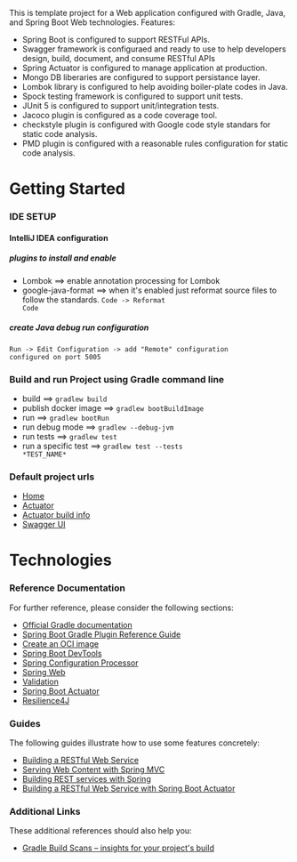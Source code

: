 This is template project for a Web application configured with Gradle, Java, and Spring Boot Web technologies.
Features:
* Spring Boot is configured to support RESTFul APIs.
* Swagger framework is configuraed and ready to use to help developers design, build, document, and consume RESTful APIs
* Spring Actuator is configured to manage application at production.
* Mongo DB liberaries are configured to support persistance layer.
* Lombok library is configured to help avoiding boiler-plate codes in Java.
* Spock testing framework is configured to support unit tests.
* JUnit 5 is configured to support unit/integration tests.
* Jacoco plugin is configured as a code coverage tool.
* checkstyle plugin is configured with Google code style standars for static code analysis.
* PMD plugin is configured with a reasonable rules configuration for static code analysis.

# Getting Started

### IDE SETUP
#### IntelliJ IDEA configuration
##### plugins to install and enable
* Lombok ==> enable annotation processing for Lombok
* google-java-format  ==> when it's enabled just reformat source files to follow the standards. <code>Code -> Reformat Code</code>

##### create Java debug run configuration
<code>Run -> Edit Configuration -> add "Remote" configuration configured on port 5005</code>

### Build and run Project using Gradle command line
* build ==> <code>gradlew build</code>
* publish docker image ==> <code>gradlew bootBuildImage</code>
* run ==> <code>gradlew bootRun</code>
* run debug mode ==> <code>gradlew --debug-jvm</code>
* run tests ==> <code>gradlew test</code>
* run a specific test ==> <code>gradlew test --tests \*TEST_NAME\*</code>

### Default project urls
* [Home](http://localhost:8080)
* [Actuator](http://localhost:8080/actuator)
* [Actuator build info](http://localhost:8080/actuator/info)
* [Swagger UI](http://localhost:8080/swagger-ui.html)

# Technologies
### Reference Documentation
For further reference, please consider the following sections:

* [Official Gradle documentation](https://docs.gradle.org)
* [Spring Boot Gradle Plugin Reference Guide](https://docs.spring.io/spring-boot/docs/2.3.0.M4/gradle-plugin/reference/html/)
* [Create an OCI image](https://docs.spring.io/spring-boot/docs/2.3.0.M4/gradle-plugin/reference/html/#build-image)
* [Spring Boot DevTools](https://docs.spring.io/spring-boot/docs/2.2.6.RELEASE/reference/htmlsingle/#using-boot-devtools)
* [Spring Configuration Processor](https://docs.spring.io/spring-boot/docs/2.2.6.RELEASE/reference/htmlsingle/#configuration-metadata-annotation-processor)
* [Spring Web](https://docs.spring.io/spring-boot/docs/2.2.6.RELEASE/reference/htmlsingle/#boot-features-developing-web-applications)
* [Validation](https://docs.spring.io/spring-boot/docs/2.2.6.RELEASE/reference/htmlsingle/#boot-features-validation)
* [Spring Boot Actuator](https://docs.spring.io/spring-boot/docs/2.2.6.RELEASE/reference/htmlsingle/#production-ready)
* [Resilience4J](https://cloud.spring.io/spring-cloud-static/spring-cloud-circuitbreaker/current/reference/html)

### Guides
The following guides illustrate how to use some features concretely:

* [Building a RESTful Web Service](https://spring.io/guides/gs/rest-service/)
* [Serving Web Content with Spring MVC](https://spring.io/guides/gs/serving-web-content/)
* [Building REST services with Spring](https://spring.io/guides/tutorials/bookmarks/)
* [Building a RESTful Web Service with Spring Boot Actuator](https://spring.io/guides/gs/actuator-service/)

### Additional Links
These additional references should also help you:

* [Gradle Build Scans – insights for your project's build](https://scans.gradle.com#gradle)

